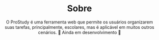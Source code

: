 <h1 align=center >Sobre</h1>

<p align=center>O ProStudy é uma ferramenta web que permite os usuários organizarem suas tarefas, principalmente, escolares, mas é aplicável em muitos outros cenários.
🚧 Ainda em desenvolvimento 🚧
</p>
